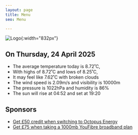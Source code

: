 ```yaml
---
layout: page
title: Menu
seo: Menu

---
```


![Logo](/images/logo.jpg){:width="832px"}

<!-- weather_marker starts -->
## On Thursday, 24 April 2025

- The average temperature today is 8.72˚C,
- With highs of 8.72˚C and lows of 8.25˚C,
- It may feel like 7.62˚C with broken clouds
- The wind speed is 2.09m/s and visibility is 10000m
- The pressure is 1022hPa and humidity is 86%
- The sun will rise at 04:52 and set at 19:20

<!-- weather_marker ends -->

## Sponsors

- [Get £50 credit when switching to Octopus Energy](https://bit.ly/3oD1nnS)
- [Get £75 when taking a 1000mb YouFibre broadband plan](https://aklam.io/91zWhU?)
